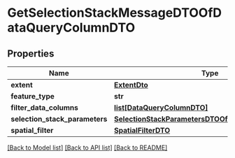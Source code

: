 # GetSelectionStackMessageDTOOfDataQueryColumnDTO

## Properties
Name | Type | Description | Notes
------------ | ------------- | ------------- | -------------
**extent** | [**ExtentDto**](ExtentDto.md) |  | [optional] 
**feature_type** | **str** |  | [optional] 
**filter_data_columns** | [**list[DataQueryColumnDTO]**](DataQueryColumnDTO.md) |  | [optional] 
**selection_stack_parameters** | [**SelectionStackParametersDTOOfDataQueryColumnDTO**](SelectionStackParametersDTOOfDataQueryColumnDTO.md) |  | [optional] 
**spatial_filter** | [**SpatialFilterDTO**](SpatialFilterDTO.md) |  | [optional] 

[[Back to Model list]](../README.md#documentation-for-models) [[Back to API list]](../README.md#documentation-for-api-endpoints) [[Back to README]](../README.md)

